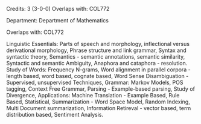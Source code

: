Credits: 3 (3-0-0) Overlaps with: COL772

Department: Department of Mathematics

Overlaps with: COL772

Linguistic Essentials: Parts of speech and morphology, inflectional versus derivational morphology, Phrase structure and link grammar, Syntax and syntactic theory, Semantics - semantic annotations, semantic similarity, Syntactic and semantic Ambiguity, Anaphora and cataphora - resolution. Study of Words: Frequency N-grams, Word alignment in parallel corpora - length based, word based, cognate based, Word Sense Disambiguation - Supervised, unsupervised Techniques, Grammar: Markov Models, POS tagging, Context Free Grammar, Parsing - Example-based parsing, Study of Divergence, Applications: Machine Translation - Example Based, Rule Based, Statistical, Summarization - Word Space Model, Random Indexing, Multi Document summarization, Information Retireval - vector based, term distribution based, Sentiment Analysis.